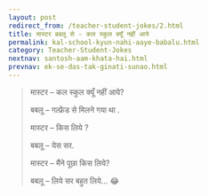 ```yaml
---
layout: post
redirect_from: /teacher-student-jokes/2.html
title: मास्टर बबलू से - कल स्कुल क्यूँ नहीं आये
permalink: kal-school-kyun-nahi-aaye-babalu.html
category: Teacher-Student-Jokes
nextnav: santosh-aam-khata-hai.html
prevnav: ek-se-das-tak-ginati-sunao.html
---
```

> मास्टर – कल स्कुल क्यूँ नहीं आये?
> 
> बबलू – गल्फ्रेंड से मिलने गया था .
> 
> मास्टर – किस लिये ?
> 
> बबलू – येस सर.
> 
> मास्टर – मैंने पूछा किस लिये?
> 
> बबलू – लिये सर बहुत लिये… 😂